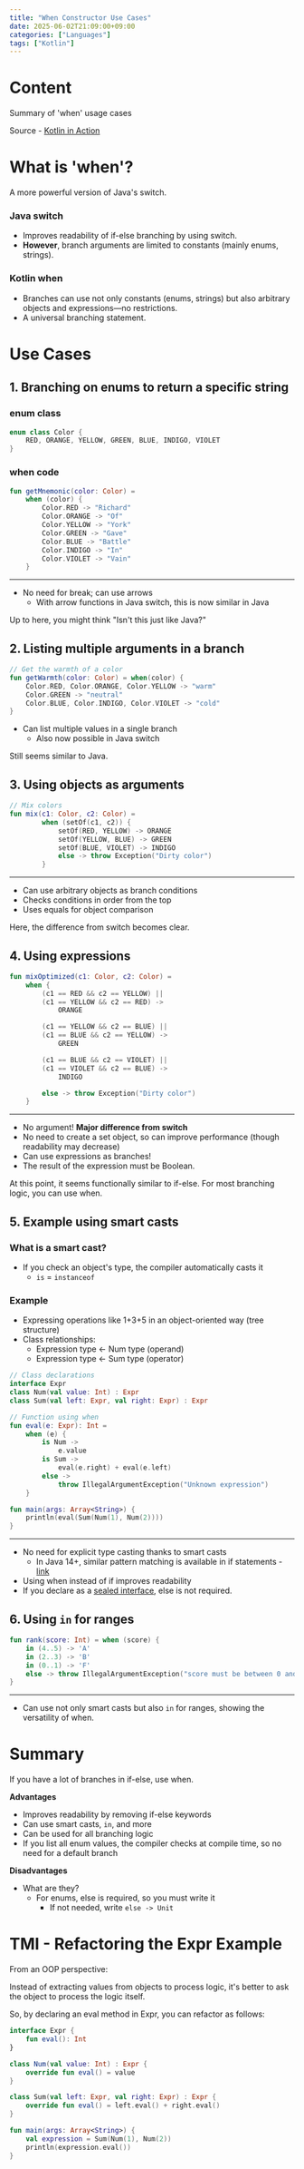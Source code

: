```yaml
---
title: "When Constructor Use Cases"
date: 2025-06-02T21:09:00+09:00
categories: ["Languages"]
tags: ["Kotlin"]
---
```


# Content

Summary of 'when' usage cases

Source - [Kotlin in Action](https://www.amazon.com/Kotlin-Action-Dmitry-Jemerov/dp/1617293296)

# What is 'when'?

A more powerful version of Java's switch.

### Java switch

- Improves readability of if-else branching by using switch.
- **However**, branch arguments are limited to constants (mainly enums, strings).

### Kotlin when

- Branches can use not only constants (enums, strings) but also arbitrary objects and expressions—no restrictions.
- A universal branching statement.

# Use Cases

## 1. Branching on enums to return a specific string

### enum class

```kotlin
enum class Color {
    RED, ORANGE, YELLOW, GREEN, BLUE, INDIGO, VIOLET
}
```

### when code

```kotlin
fun getMnemonic(color: Color) =
    when (color) {
        Color.RED -> "Richard"
        Color.ORANGE -> "Of"
        Color.YELLOW -> "York"
        Color.GREEN -> "Gave"
        Color.BLUE -> "Battle"
        Color.INDIGO -> "In"
        Color.VIOLET -> "Vain"
    }
```

---
- No need for break; can use arrows
    - With arrow functions in Java switch, this is now similar in Java

Up to here, you might think "Isn't this just like Java?"

## 2. Listing multiple arguments in a branch

```kotlin
// Get the warmth of a color
fun getWarmth(color: Color) = when(color) {
    Color.RED, Color.ORANGE, Color.YELLOW -> "warm"
    Color.GREEN -> "neutral"
    Color.BLUE, Color.INDIGO, Color.VIOLET -> "cold"
}
```

- Can list multiple values in a single branch
    - Also now possible in Java switch

Still seems similar to Java.

## 3. Using objects as arguments

```kotlin
// Mix colors
fun mix(c1: Color, c2: Color) =
        when (setOf(c1, c2)) {
            setOf(RED, YELLOW) -> ORANGE
            setOf(YELLOW, BLUE) -> GREEN
            setOf(BLUE, VIOLET) -> INDIGO
            else -> throw Exception("Dirty color")
        }
```

---
- Can use arbitrary objects as branch conditions
- Checks conditions in order from the top
- Uses equals for object comparison

Here, the difference from switch becomes clear.

## 4. Using expressions

```kotlin
fun mixOptimized(c1: Color, c2: Color) =
    when {
        (c1 == RED && c2 == YELLOW) ||
        (c1 == YELLOW && c2 == RED) ->
            ORANGE

        (c1 == YELLOW && c2 == BLUE) ||
        (c1 == BLUE && c2 == YELLOW) ->
            GREEN

        (c1 == BLUE && c2 == VIOLET) ||
        (c1 == VIOLET && c2 == BLUE) ->
            INDIGO

        else -> throw Exception("Dirty color")
    }
```

---
- No argument! **Major difference from switch**
- No need to create a set object, so can improve performance (though readability may decrease)
- Can use expressions as branches!
- The result of the expression must be Boolean.

At this point, it seems functionally similar to if-else. For most branching logic, you can use when.

## 5. Example using smart casts

### What is a smart cast?

- If you check an object's type, the compiler automatically casts it
    - `is` = `instanceof`

### Example

- Expressing operations like 1+3+5 in an object-oriented way (tree structure)
- Class relationships:
    - Expression type ← Num type (operand)
    - Expression type ← Sum type (operator)

```kotlin
// Class declarations
interface Expr
class Num(val value: Int) : Expr
class Sum(val left: Expr, val right: Expr) : Expr

// Function using when
fun eval(e: Expr): Int =
    when (e) {
        is Num ->
            e.value
        is Sum ->
            eval(e.right) + eval(e.left)
        else ->
            throw IllegalArgumentException("Unknown expression")
    }

fun main(args: Array<String>) {
    println(eval(Sum(Num(1), Num(2))))
}
```

---
- No need for explicit type casting thanks to smart casts
    - In Java 14+, similar pattern matching is available in if statements - [link](https://www.baeldung.com/java-pattern-matching-instanceof#pattern-matching)
- Using when instead of if improves readability
- If you declare as a [sealed interface](https://kotlinlang.org/docs/sealed-classes.html), else is not required.

## 6. Using `in` for ranges

```kotlin
fun rank(score: Int) = when (score) {
    in (4..5) -> 'A'
    in (2..3) -> 'B'
    in (0..1) -> 'F'
    else -> throw IllegalArgumentException("score must be between 0 and 5")
}
```

---
- Can use not only smart casts but also `in` for ranges, showing the versatility of when.

# Summary

If you have a lot of branches in if-else, use when.

**Advantages**
- Improves readability by removing if-else keywords
- Can use smart casts, `in`, and more
- Can be used for all branching logic
- If you list all enum values, the compiler checks at compile time, so no need for a default branch

**Disadvantages**
- What are they?
    - For enums, else is required, so you must write it
        - If not needed, write `else -> Unit`

# TMI - Refactoring the Expr Example

From an OOP perspective:

Instead of extracting values from objects to process logic, it's better to ask the object to process the logic itself.

So, by declaring an eval method in Expr, you can refactor as follows:

```kotlin
interface Expr {
    fun eval(): Int
}

class Num(val value: Int) : Expr {
    override fun eval() = value
}

class Sum(val left: Expr, val right: Expr) : Expr {
    override fun eval() = left.eval() + right.eval()
}

fun main(args: Array<String>) {
    val expression = Sum(Num(1), Num(2))
    println(expression.eval())
}
``` 